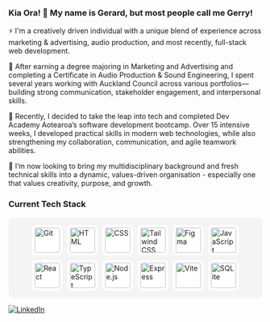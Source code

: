 ### Kia Ora! 👋 My name is Gerard, but most people call me Gerry! 

⚡ I'm a creatively driven individual with a unique blend of experience across marketing & advertising, audio production, and most recently, full-stack web development. 

🔭 After earning a degree majoring in Marketing and Advertising and completing a Certificate in Audio Production & Sound Engineering, I spent several years working with Auckland Council across various portfolios—building strong communication, stakeholder engagement, and interpersonal skills.

🌱 Recently, I decided to take the leap into tech and completed Dev Academy Aotearoa’s software development bootcamp. Over 15 intensive weeks, I developed practical skills in modern web technologies, while also strengthening my collaboration, communication, and agile teamwork abilities.

👯 I’m now looking to bring my multidisciplinary background and fresh technical skills into a dynamic, values-driven organisation - especially one that values creativity, purpose, and growth. 

### Current Tech Stack

<div style="display: flex; flex-wrap: wrap; gap: 10px; background-color: #f4f4f4; padding: 15px; border-radius: 10px; justify-content: center;">

  <img width="50" style="background: white; padding: 5px; border-radius: 8px;" src="https://raw.githubusercontent.com/marwin1991/profile-technology-icons/refs/heads/main/icons/git.png" alt="Git" title="Git"/>
  <img width="50" style="background: white; padding: 5px; border-radius: 8px;" src="https://raw.githubusercontent.com/marwin1991/profile-technology-icons/refs/heads/main/icons/html.png" alt="HTML" title="HTML"/>
  <img width="50" style="background: white; padding: 5px; border-radius: 8px;" src="https://raw.githubusercontent.com/marwin1991/profile-technology-icons/refs/heads/main/icons/css.png" alt="CSS" title="CSS"/>
  <img width="50" style="background: white; padding: 5px; border-radius: 8px;" src="https://raw.githubusercontent.com/marwin1991/profile-technology-icons/refs/heads/main/icons/tailwind_css.png" alt="Tailwind CSS" title="Tailwind CSS"/>
  <img width="50" style="background: white; padding: 5px; border-radius: 8px;" src="https://raw.githubusercontent.com/marwin1991/profile-technology-icons/refs/heads/main/icons/figma.png" alt="Figma" title="Figma"/>
  <img width="50" style="background: white; padding: 5px; border-radius: 8px;" src="https://raw.githubusercontent.com/marwin1991/profile-technology-icons/refs/heads/main/icons/javascript.png" alt="JavaScript" title="JavaScript"/>
  <img width="50" style="background: white; padding: 5px; border-radius: 8px;" src="https://raw.githubusercontent.com/marwin1991/profile-technology-icons/refs/heads/main/icons/react.png" alt="React" title="React"/>
  <img width="50" style="background: white; padding: 5px; border-radius: 8px;" src="https://raw.githubusercontent.com/marwin1991/profile-technology-icons/refs/heads/main/icons/typescript.png" alt="TypeScript" title="TypeScript"/>
  <img width="50" style="background: white; padding: 5px; border-radius: 8px;" src="https://raw.githubusercontent.com/marwin1991/profile-technology-icons/refs/heads/main/icons/node_js.png" alt="Node.js" title="Node.js"/>
  <img width="50" style="background: white; padding: 5px; border-radius: 8px;" src="https://raw.githubusercontent.com/marwin1991/profile-technology-icons/refs/heads/main/icons/express.png" alt="Express" title="Express"/>
  <img width="50" style="background: white; padding: 5px; border-radius: 8px;" src="https://raw.githubusercontent.com/marwin1991/profile-technology-icons/refs/heads/main/icons/vite.png" alt="Vite" title="Vite"/>
  <img width="50" style="background: white; padding: 5px; border-radius: 8px;" src="https://raw.githubusercontent.com/marwin1991/profile-technology-icons/refs/heads/main/icons/sqlite.png" alt="SQLite" title="SQLite"/>

</div>

[![LinkedIn](https://github.com/user-attachments/assets/1effbc0b-ddc8-4ed3-9eef-f0cffde4ec23)](https://www.linkedin.com/in/gerry-dunn/)

